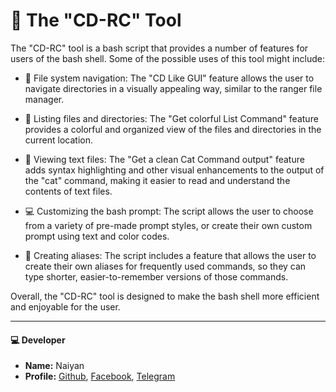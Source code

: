# 🚀 The "CD-RC" Tool

The "CD-RC" tool is a bash script that provides a number of features for users of the bash shell. Some of the possible uses of this tool might include:

- 🌟 File system navigation: The "CD Like GUI" feature allows the user to navigate directories in a visually appealing way, similar to the ranger file manager.

- 📂 Listing files and directories: The "Get colorful List Command" feature provides a colorful and organized view of the files and directories in the current location.

- 📜 Viewing text files: The "Get a clean Cat Command output" feature adds syntax highlighting and other visual enhancements to the output of the "cat" command, making it easier to read and understand the contents of text files.

- 💻 Customizing the bash prompt: The script allows the user to choose from a variety of pre-made prompt styles, or create their own custom prompt using text and color codes.

- 🔗 Creating aliases: The script includes a feature that allows the user to create their own aliases for frequently used commands, so they can type shorter, easier-to-remember versions of those commands.

Overall, the "CD-RC" tool is designed to make the bash shell more efficient and enjoyable for the user.

---



#### 💻 Developer

- **Name:** Naiyan
- **Profile:**  [Github](https://github.com/naiyan-official), [Facebook](https://facebook.com/naiyanarrahman), [Telegram](https://t.me/naiyanarrahman)
